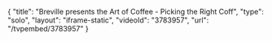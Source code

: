 {
    "title": "Breville presents the Art of Coffee - Picking the Right Coff",
    "type": "solo",
    "layout": "iframe-static",
    "videoId": "3783957",
    "url": "\/tvpembed\/3783957"
}